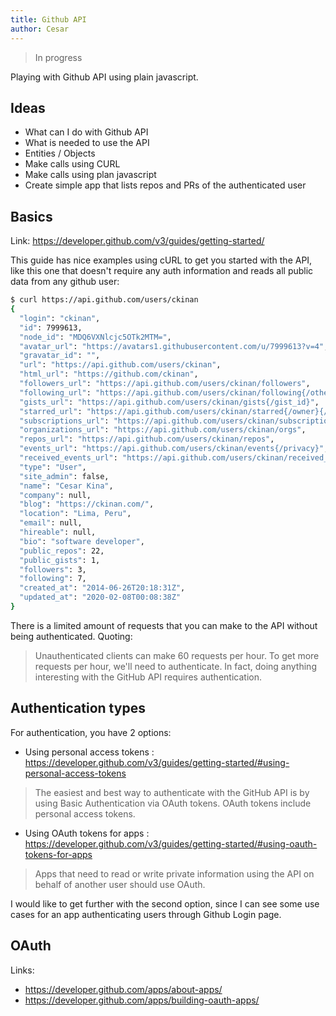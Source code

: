 ```yaml
---
title: Github API
author: Cesar
---
```


> In progress

Playing with Github API using plain javascript.

<!--truncate-->

## Ideas

- What can I do with Github API
- What is needed to use the API
- Entities / Objects
- Make calls using CURL
- Make calls using plan javascript
- Create simple app that lists repos and PRs of the authenticated user

## Basics

Link: https://developer.github.com/v3/guides/getting-started/

This guide has nice examples using cURL to get you started with the API, like this one that doesn't require any auth information and reads all public data from any github user:

```bash
$ curl https://api.github.com/users/ckinan
{
  "login": "ckinan",
  "id": 7999613,
  "node_id": "MDQ6VXNlcjc5OTk2MTM=",
  "avatar_url": "https://avatars1.githubusercontent.com/u/7999613?v=4",
  "gravatar_id": "",
  "url": "https://api.github.com/users/ckinan",
  "html_url": "https://github.com/ckinan",
  "followers_url": "https://api.github.com/users/ckinan/followers",
  "following_url": "https://api.github.com/users/ckinan/following{/other_user}",
  "gists_url": "https://api.github.com/users/ckinan/gists{/gist_id}",
  "starred_url": "https://api.github.com/users/ckinan/starred{/owner}{/repo}",
  "subscriptions_url": "https://api.github.com/users/ckinan/subscriptions",
  "organizations_url": "https://api.github.com/users/ckinan/orgs",
  "repos_url": "https://api.github.com/users/ckinan/repos",
  "events_url": "https://api.github.com/users/ckinan/events{/privacy}",
  "received_events_url": "https://api.github.com/users/ckinan/received_events",
  "type": "User",
  "site_admin": false,
  "name": "Cesar Kina",
  "company": null,
  "blog": "https://ckinan.com/",
  "location": "Lima, Peru",
  "email": null,
  "hireable": null,
  "bio": "software developer",
  "public_repos": 22,
  "public_gists": 1,
  "followers": 3,
  "following": 7,
  "created_at": "2014-06-26T20:18:31Z",
  "updated_at": "2020-02-08T00:08:38Z"
}
```

There is a limited amount of requests that you can make to the API without being authenticated. Quoting:

> Unauthenticated clients can make 60 requests per hour. To get more requests per hour, we'll need to authenticate. In fact, doing anything interesting with the GitHub API requires authentication.

## Authentication types

For authentication, you have 2 options:

- Using personal access tokens : https://developer.github.com/v3/guides/getting-started/#using-personal-access-tokens

> The easiest and best way to authenticate with the GitHub API is by using Basic Authentication via OAuth tokens. OAuth tokens include personal access tokens.

- Using OAuth tokens for apps : https://developer.github.com/v3/guides/getting-started/#using-oauth-tokens-for-apps

> Apps that need to read or write private information using the API on behalf of another user should use OAuth.

I would like to get further with the second option, since I can see some use cases for an app authenticating users through Github Login page.

## OAuth

Links:

- https://developer.github.com/apps/about-apps/
- https://developer.github.com/apps/building-oauth-apps/

